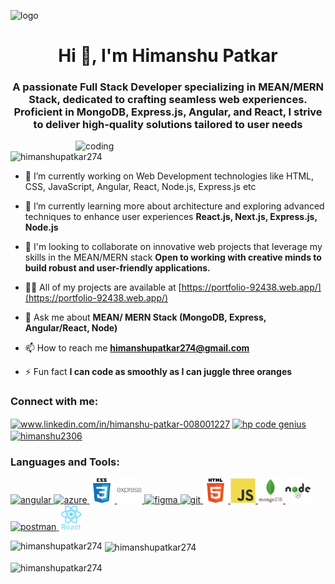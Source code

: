 ![logo](https://as1.ftcdn.net/v2/jpg/02/02/51/62/1000_F_202516212_m7v0yJwPQENQedM8tmGCCPSalUxGwXPZ.jpg)
<h1 align="center">Hi 👋, I'm Himanshu Patkar</h1>
<h3 align="center">A passionate Full Stack Developer specializing in MEAN/MERN Stack, dedicated to crafting seamless web experiences. Proficient in MongoDB, Express.js, Angular, and React, I strive to deliver high-quality solutions tailored to user needs</h3>

<img align="right" width="400" src="https://cdn.dribbble.com/users/926537/screenshots/4502924/python-2.gif" alt="coding">

<p align="left"> <img src="https://komarev.com/ghpvc/?username=himanshupatkar274&label=Profile%20views&color=0e75b6&style=flat" alt="himanshupatkar274" /> </p>

- 🔭 I’m currently working on Web Development technologies like HTML, CSS, JavaScript, Angular, React, Node.js, Express.js etc

- 🌱 I’m currently learning more about architecture and exploring advanced techniques to enhance user experiences **React.js, Next.js, Express.js, Node.js**

- 🧾 I'm looking to collaborate on innovative web projects that leverage my skills in the MEAN/MERN stack **Open to working with creative minds to build robust and user-friendly applications.**

- 👨‍💻 All of my projects are available at [https://portfolio-92438.web.app/](https://portfolio-92438.web.app/)

- 💬 Ask me about **MEAN/ MERN Stack (MongoDB, Express, Angular/React, Node)**

- 📫 How to reach me **himanshupatkar274@gmail.com**

- ⚡ Fun fact **I can code as smoothly as I can juggle three oranges**

<h3 align="left">Connect with me:</h3>
<p align="left">
<a href="https://linkedin.com/in/www.linkedin.com/in/himanshu-patkar-008001227" target="blank"><img align="center" src="https://raw.githubusercontent.com/rahuldkjain/github-profile-readme-generator/master/src/images/icons/Social/linked-in-alt.svg" alt="www.linkedin.com/in/himanshu-patkar-008001227" height="30" width="40" /></a>
<a href="https://www.youtube.com/c/hp code genius" target="blank"><img align="center" src="https://raw.githubusercontent.com/rahuldkjain/github-profile-readme-generator/master/src/images/icons/Social/youtube.svg" alt="hp code genius" height="30" width="40" /></a>
<a href="https://www.leetcode.com/himanshu2306" target="blank"><img align="center" src="https://raw.githubusercontent.com/rahuldkjain/github-profile-readme-generator/master/src/images/icons/Social/leet-code.svg" alt="himanshu2306" height="30" width="40" /></a>
</p>

<h3 align="left">Languages and Tools:</h3>
<p align="left"> <a href="https://angular.io" target="_blank" rel="noreferrer"> <img src="https://angular.io/assets/images/logos/angular/angular.svg" alt="angular" width="40" height="40"/> </a> <a href="https://azure.microsoft.com/en-in/" target="_blank" rel="noreferrer"> <img src="https://www.vectorlogo.zone/logos/microsoft_azure/microsoft_azure-icon.svg" alt="azure" width="40" height="40"/> </a> <a href="https://www.w3schools.com/css/" target="_blank" rel="noreferrer"> <img src="https://raw.githubusercontent.com/devicons/devicon/master/icons/css3/css3-original-wordmark.svg" alt="css3" width="40" height="40"/> </a> <a href="https://expressjs.com" target="_blank" rel="noreferrer"> <img src="https://raw.githubusercontent.com/devicons/devicon/master/icons/express/express-original-wordmark.svg" alt="express" width="40" height="40"/> </a> <a href="https://www.figma.com/" target="_blank" rel="noreferrer"> <img src="https://www.vectorlogo.zone/logos/figma/figma-icon.svg" alt="figma" width="40" height="40"/> </a> <a href="https://git-scm.com/" target="_blank" rel="noreferrer"> <img src="https://www.vectorlogo.zone/logos/git-scm/git-scm-icon.svg" alt="git" width="40" height="40"/> </a> <a href="https://www.w3.org/html/" target="_blank" rel="noreferrer"> <img src="https://raw.githubusercontent.com/devicons/devicon/master/icons/html5/html5-original-wordmark.svg" alt="html5" width="40" height="40"/> </a> <a href="https://developer.mozilla.org/en-US/docs/Web/JavaScript" target="_blank" rel="noreferrer"> <img src="https://raw.githubusercontent.com/devicons/devicon/master/icons/javascript/javascript-original.svg" alt="javascript" width="40" height="40"/> </a> <a href="https://www.mongodb.com/" target="_blank" rel="noreferrer"> <img src="https://raw.githubusercontent.com/devicons/devicon/master/icons/mongodb/mongodb-original-wordmark.svg" alt="mongodb" width="40" height="40"/> </a> <a href="https://nodejs.org" target="_blank" rel="noreferrer"> <img src="https://raw.githubusercontent.com/devicons/devicon/master/icons/nodejs/nodejs-original-wordmark.svg" alt="nodejs" width="40" height="40"/> </a> <a href="https://postman.com" target="_blank" rel="noreferrer"> <img src="https://www.vectorlogo.zone/logos/getpostman/getpostman-icon.svg" alt="postman" width="40" height="40"/> </a> <a href="https://reactjs.org/" target="_blank" rel="noreferrer"> <img src="https://raw.githubusercontent.com/devicons/devicon/master/icons/react/react-original-wordmark.svg" alt="react" width="40" height="40"/> </a> </p>

<p><img align="left" src="https://github-readme-stats.vercel.app/api/top-langs?username=himanshupatkar274&show_icons=true&locale=en&layout=compact" alt="himanshupatkar274" /></p>

<p>&nbsp;<img align="center" src="https://github-readme-stats.vercel.app/api?username=himanshupatkar274&show_icons=true&locale=en" alt="himanshupatkar274" /></p>

<p><img align="center" src="https://github-readme-streak-stats.herokuapp.com/?user=himanshupatkar274&" alt="himanshupatkar274" /></p>
